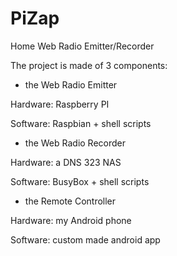 # PiZap
Home Web Radio Emitter/Recorder

The project is made of 3 components:

- the Web Radio Emitter

Hardware: Raspberry PI

Software: Raspbian + shell scripts
  
  
- the Web Radio Recorder

Hardware: a DNS 323 NAS

Software: BusyBox + shell scripts
  
  
- the Remote Controller

Hardware: my Android phone

Software: custom made android app
  
